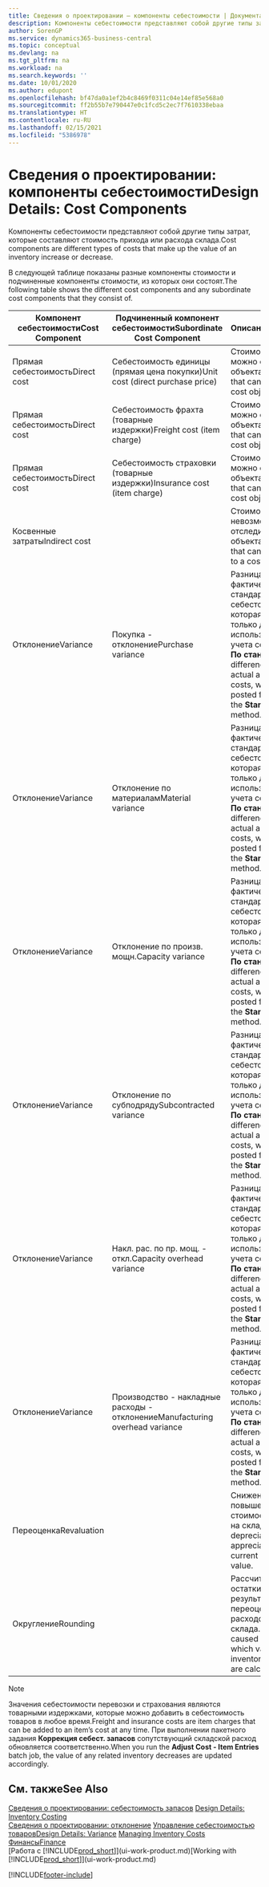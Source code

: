 ```yaml
---
title: Сведения о проектировании — компоненты себестоимости | Документация Майкрософт
description: Компоненты себестоимости представляют собой другие типы затрат, которые составляют стоимость прихода или расхода склада.
author: SorenGP
ms.service: dynamics365-business-central
ms.topic: conceptual
ms.devlang: na
ms.tgt_pltfrm: na
ms.workload: na
ms.search.keywords: ''
ms.date: 10/01/2020
ms.author: edupont
ms.openlocfilehash: bf47da0a1ef2b4c8469f0311c04e14ef85e568a0
ms.sourcegitcommit: ff2b55b7e790447e0c1fcd5c2ec7f7610338ebaa
ms.translationtype: HT
ms.contentlocale: ru-RU
ms.lasthandoff: 02/15/2021
ms.locfileid: "5386978"
---
```

# <a name="design-details-cost-components"></a><span data-ttu-id="16ca4-103">Сведения о проектировании: компоненты себестоимости</span><span class="sxs-lookup"><span data-stu-id="16ca4-103">Design Details: Cost Components</span></span>
<span data-ttu-id="16ca4-104">Компоненты себестоимости представляют собой другие типы затрат, которые составляют стоимость прихода или расхода склада.</span><span class="sxs-lookup"><span data-stu-id="16ca4-104">Cost components are different types of costs that make up the value of an inventory increase or decrease.</span></span>  

 <span data-ttu-id="16ca4-105">В следующей таблице показаны разные компоненты стоимости и подчиненные компоненты стоимости, из которых они состоят.</span><span class="sxs-lookup"><span data-stu-id="16ca4-105">The following table shows the different cost components and any subordinate cost components that they consist of.</span></span>  

|<span data-ttu-id="16ca4-106">Компонент себестоимости</span><span class="sxs-lookup"><span data-stu-id="16ca4-106">Cost Component</span></span>|<span data-ttu-id="16ca4-107">Подчиненный компонент себестоимости</span><span class="sxs-lookup"><span data-stu-id="16ca4-107">Subordinate Cost Component</span></span>|<span data-ttu-id="16ca4-108">Описание</span><span class="sxs-lookup"><span data-stu-id="16ca4-108">Description</span></span>|  
|--------------------|--------------------------------|---------------------------------------|  
|<span data-ttu-id="16ca4-109">Прямая себестоимость</span><span class="sxs-lookup"><span data-stu-id="16ca4-109">Direct cost</span></span>|<span data-ttu-id="16ca4-110">Себестоимость единицы (прямая цена покупки)</span><span class="sxs-lookup"><span data-stu-id="16ca4-110">Unit cost (direct purchase price)</span></span>|<span data-ttu-id="16ca4-111">Стоимость, которую можно отследить до объекта затрат.</span><span class="sxs-lookup"><span data-stu-id="16ca4-111">Cost that can be traced to a cost object.</span></span>|  
|<span data-ttu-id="16ca4-112">Прямая себестоимость</span><span class="sxs-lookup"><span data-stu-id="16ca4-112">Direct cost</span></span>|<span data-ttu-id="16ca4-113">Себестоимость фрахта (товарные издержки)</span><span class="sxs-lookup"><span data-stu-id="16ca4-113">Freight cost (item charge)</span></span>|<span data-ttu-id="16ca4-114">Стоимость, которую можно отследить до объекта затрат.</span><span class="sxs-lookup"><span data-stu-id="16ca4-114">Cost that can be traced to a cost object.</span></span>|  
|<span data-ttu-id="16ca4-115">Прямая себестоимость</span><span class="sxs-lookup"><span data-stu-id="16ca4-115">Direct cost</span></span>|<span data-ttu-id="16ca4-116">Себестоимость страховки (товарные издержки)</span><span class="sxs-lookup"><span data-stu-id="16ca4-116">Insurance cost (item charge)</span></span>|<span data-ttu-id="16ca4-117">Стоимость, которую можно отследить до объекта затрат.</span><span class="sxs-lookup"><span data-stu-id="16ca4-117">Cost that can be traced to a cost object.</span></span>|  
|<span data-ttu-id="16ca4-118">Косвенные затраты</span><span class="sxs-lookup"><span data-stu-id="16ca4-118">Indirect cost</span></span>||<span data-ttu-id="16ca4-119">Стоимость, которую невозможно отследить до объекта затрат.</span><span class="sxs-lookup"><span data-stu-id="16ca4-119">Cost that cannot be traced to a cost object.</span></span>|  
|<span data-ttu-id="16ca4-120">Отклонение</span><span class="sxs-lookup"><span data-stu-id="16ca4-120">Variance</span></span>|<span data-ttu-id="16ca4-121">Покупка - отклонение</span><span class="sxs-lookup"><span data-stu-id="16ca4-121">Purchase variance</span></span>|<span data-ttu-id="16ca4-122">Разница между фактической и стандартной себестоимостью, которая учитывается только для товаров, использующих метод учета себестоимости **По стандартной**.</span><span class="sxs-lookup"><span data-stu-id="16ca4-122">The difference between actual and standard costs, which is only posted for items using the **Standard** costing method.</span></span>|  
|<span data-ttu-id="16ca4-123">Отклонение</span><span class="sxs-lookup"><span data-stu-id="16ca4-123">Variance</span></span>|<span data-ttu-id="16ca4-124">Отклонение по материалам</span><span class="sxs-lookup"><span data-stu-id="16ca4-124">Material variance</span></span>|<span data-ttu-id="16ca4-125">Разница между фактической и стандартной себестоимостью, которая учитывается только для товаров, использующих метод учета себестоимости **По стандартной**.</span><span class="sxs-lookup"><span data-stu-id="16ca4-125">The difference between actual and standard costs, which is only posted for items using the **Standard** costing method.</span></span>|  
|<span data-ttu-id="16ca4-126">Отклонение</span><span class="sxs-lookup"><span data-stu-id="16ca4-126">Variance</span></span>|<span data-ttu-id="16ca4-127">Отклонение по произв. мощн.</span><span class="sxs-lookup"><span data-stu-id="16ca4-127">Capacity variance</span></span>|<span data-ttu-id="16ca4-128">Разница между фактической и стандартной себестоимостью, которая учитывается только для товаров, использующих метод учета себестоимости **По стандартной**.</span><span class="sxs-lookup"><span data-stu-id="16ca4-128">The difference between actual and standard costs, which is only posted for items using the **Standard** costing method.</span></span>|  
|<span data-ttu-id="16ca4-129">Отклонение</span><span class="sxs-lookup"><span data-stu-id="16ca4-129">Variance</span></span>|<span data-ttu-id="16ca4-130">Отклонение по субподряду</span><span class="sxs-lookup"><span data-stu-id="16ca4-130">Subcontracted variance</span></span>|<span data-ttu-id="16ca4-131">Разница между фактической и стандартной себестоимостью, которая учитывается только для товаров, использующих метод учета себестоимости **По стандартной**.</span><span class="sxs-lookup"><span data-stu-id="16ca4-131">The difference between actual and standard costs, which is only posted for items using the **Standard** costing method.</span></span>|  
|<span data-ttu-id="16ca4-132">Отклонение</span><span class="sxs-lookup"><span data-stu-id="16ca4-132">Variance</span></span>|<span data-ttu-id="16ca4-133">Накл. рас. по пр. мощ. - откл.</span><span class="sxs-lookup"><span data-stu-id="16ca4-133">Capacity overhead variance</span></span>|<span data-ttu-id="16ca4-134">Разница между фактической и стандартной себестоимостью, которая учитывается только для товаров, использующих метод учета себестоимости **По стандартной**.</span><span class="sxs-lookup"><span data-stu-id="16ca4-134">The difference between actual and standard costs, which is only posted for items using the **Standard** costing method.</span></span>|  
|<span data-ttu-id="16ca4-135">Отклонение</span><span class="sxs-lookup"><span data-stu-id="16ca4-135">Variance</span></span>|<span data-ttu-id="16ca4-136">Производство - накладные расходы - отклонение</span><span class="sxs-lookup"><span data-stu-id="16ca4-136">Manufacturing overhead variance</span></span>|<span data-ttu-id="16ca4-137">Разница между фактической и стандартной себестоимостью, которая учитывается только для товаров, использующих метод учета себестоимости **По стандартной**.</span><span class="sxs-lookup"><span data-stu-id="16ca4-137">The difference between actual and standard costs, which is only posted for items using the **Standard** costing method.</span></span>|  
|<span data-ttu-id="16ca4-138">Переоценка</span><span class="sxs-lookup"><span data-stu-id="16ca4-138">Revaluation</span></span>||<span data-ttu-id="16ca4-139">Снижение или повышение текущей стоимости товаров на складе.</span><span class="sxs-lookup"><span data-stu-id="16ca4-139">A depreciation or appreciation of the current inventory value.</span></span>|  
|<span data-ttu-id="16ca4-140">Округление</span><span class="sxs-lookup"><span data-stu-id="16ca4-140">Rounding</span></span>||<span data-ttu-id="16ca4-141">Рассчитываются остатки, возникшие в результате переоценки расходов склада.</span><span class="sxs-lookup"><span data-stu-id="16ca4-141">Residuals caused by the way in which valuation of inventory decreases are calculated.</span></span>|  

> [!NOTE]  
>  <span data-ttu-id="16ca4-142">Значения себестоимости перевозки и страхования являются товарными издержками, которые можно добавить в себестоимость товаров в любое время.</span><span class="sxs-lookup"><span data-stu-id="16ca4-142">Freight and insurance costs are item charges that can be added to an item’s cost at any time.</span></span> <span data-ttu-id="16ca4-143">При выполнении пакетного задания **Коррекция себест. запасов** сопутствующий складской расход обновляется соответственно.</span><span class="sxs-lookup"><span data-stu-id="16ca4-143">When you run the **Adjust Cost - Item Entries** batch job, the value of any related inventory decreases are updated accordingly.</span></span>  

## <a name="see-also"></a><span data-ttu-id="16ca4-144">См. также</span><span class="sxs-lookup"><span data-stu-id="16ca4-144">See Also</span></span>  
 <span data-ttu-id="16ca4-145">[Сведения о проектировании: себестоимость запасов](design-details-inventory-costing.md) </span><span class="sxs-lookup"><span data-stu-id="16ca4-145">[Design Details: Inventory Costing](design-details-inventory-costing.md) </span></span>  
 <span data-ttu-id="16ca4-146">[Сведения о проектировании: отклонение](design-details-variance.md) [Управление себестоимостью товаров](finance-manage-inventory-costs.md)</span><span class="sxs-lookup"><span data-stu-id="16ca4-146">[Design Details: Variance](design-details-variance.md) [Managing Inventory Costs](finance-manage-inventory-costs.md)</span></span>  
 [<span data-ttu-id="16ca4-147">Финансы</span><span class="sxs-lookup"><span data-stu-id="16ca4-147">Finance</span></span>](finance.md)  
 <span data-ttu-id="16ca4-148">[Работа с [!INCLUDE[prod_short](includes/prod_short.md)]](ui-work-product.md)</span><span class="sxs-lookup"><span data-stu-id="16ca4-148">[Working with [!INCLUDE[prod_short](includes/prod_short.md)]](ui-work-product.md)</span></span>  


[!INCLUDE[footer-include](includes/footer-banner.md)]